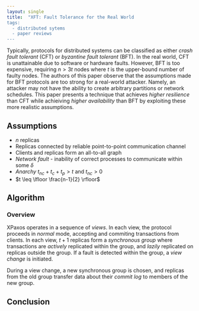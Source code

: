 ```yaml
---
layout: single
title:  "XFT: Fault Tolerance for the Real World
tags:
  - distributed sytems
  - paper reviews
---
```


Typically, protocols for distributed systems can be classified as either _crash fault tolerant_ (CFT) or *byzantine fault tolerant* (BFT).
In the real world, CFT is unattainable due to software or hardware faults.
However, BFT is too expensive, requiring $n \gt 3t$ nodes where $t$ is the upper-bound number of faulty nodes.
The authors of this paper observe that the assumptions made for BFT protocols are too strong for a real-world attacker.
Namely, an attacker may not have the ability to create arbitrary partitions or network schedules.
This paper presents a technique that achieves _higher resilience_ than CFT while achieiving _higher availability_ than BFT by exploiting these more realistic assumptions.

## Assumptions
* $n$ replicas
* Replicas connected by reliable point-to-point communication channel
* Clients and replicas form an all-to-all graph
* *Network fault* - inability of correct processes to communicate within some $\delta$
* *Anarchy* $t_{nc} + t_c + t_p \gt t$ and $t_{nc} \gt 0$
* $t \leq \lfloor \frac{n-1}{2} \rfloor$

## Algorithm

### Overview
XPaxos operates in a sequence of _views_.
In each view, the protocol proceeds in _normal_ mode, accepting and commiting transactions from clients.
In each view, $t+1$ replicas form a *synchronous group* where transactions are *actively* replicated within the group, and *lazily* replicated on replicas outside the group.
If a fault is detected within the group, a *view change* is initiated.

During a view change, a new synchronous group is chosen, and replicas from the old group transfer data about their *commit log* to members of the new group.

## Conclusion

